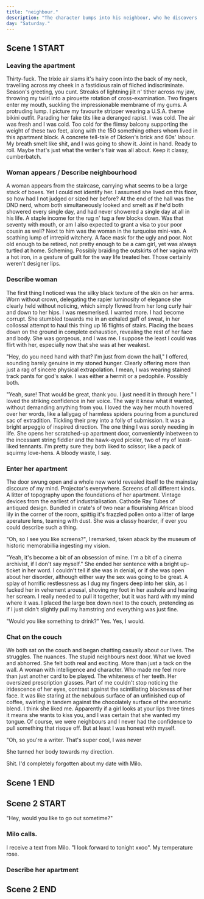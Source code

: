 ```yaml
---
title: "neighbour."
description: "The character bumps into his neighbour, who he discovers he has a strong connection with."
day: "Saturday."
---
```


## Scene 1 START

### Leaving the apartment

Thirty-fuck. The trixie air slams it's hairy coon into the back of my neck, travelling across my cheek in a fastidious rain of filched indiscriminate. Season's greeting, you cunt. Streaks of lightning jilt n' tither across my jaw, throwing my twirl into a pirouette rotation of cross-examination. Two fingers enter my mouth, suckling the impressionable membrame of my gums. A protruding lump. I picture my favourite stripper wearing a U.S.A. theme bikini outfit. Parading her fake tits like a deranged rapist. I was cold. The air was fresh and I was cold. Too cold for the flimsy balcony supporting the weight of these two feet, along with the 150 something others whom lived in this apartment block. A concrete tell-tale of Dicken's brick and 60s' labour. My breath smelt like shit, and I was going to show it. Joint in hand. Ready to roll. Maybe that's just what the writer's flair was all about. Keep it classy, cumberbatch.

### Woman appears / Describe neighbourhood

A woman appears from the staircase, carrying what seems to be a large stack of boxes. Yet I could not identify her. I assumed she lived on this floor, so how had I not judged or sized her before? At the end of the hall was the DND nerd, whom both simultaneously looked and smelt as if he'd both showered every single day, and had never showered a single day at all in his life. A staple income for the rug n' tug a few blocks down. Was that seventy with mouth, or am I also expected to grant a visa to your poor cousin as well? Next to him was the woman in the turquoise mini-van. A scathing lump of intrepid witchery. A face mask for the ugly and poor. Not old enough to be retired, not pretty enough to be a cam girl, yet was always turtled at home. Scheming. Possibly braiding the outskirts of her vagina with a hot iron, in a gesture of guilt for the way life treated her. Those certainly weren't designer lips.

### Describe woman

The first thing I noticed was the silky black texture of the skin on her arms. Worn without crown, delegating the rapier luminosity of elegance she clearly held without noticing, which simply flowed from her long curly hair and down to her hips. I was mesmerised. I wanted more. I had become corrupt. She stumbled towards me in an exhaled gaff of sweat, in her collossal attempt to haul this thing up 16 flights of stairs. Placing the boxes down on the ground in complete exhaustion, revealing the rest of her face and body. She was gorgeous, and I was me. I suppose the least I could was flirt with her, especially now that she was at her weakest.

"Hey, do you need hand with that? I'm just from down the hall," I offered, sounding barely genuine in my stoned hunger. Clearly offering more than just a rag of sincere physical extrapolation. I mean, I was wearing stained track pants for god's sake. I was either a hermit or a pedophile. Possibly both.

"Yeah, sure! That would be great, thank you. I just need it in through here." I loved the striking confidence in her voice. The way it knew what it wanted, without demanding anything from you. I loved the way her mouth hovered over her words, like a lallygag of harmless spiders pouring from a punctured sac of extradition. Tickling their prey into a folly of submission. It was a bright arpeggio of inspired direction. The one thing I was sorely needing in life. She opens her scratched-up apartment door, conveniently inbetween to the incessant string fiddler and the hawk-eyed pickler, two of my of least-liked tennants. I'm pretty sure they both liked to scissor, like a pack of squirmy love-hens. A bloody waste, I say.

### Enter her apartment

The door swung open and a whole new world revealed itself to the mainstay discoure of my mind. Projector's everywhere. Screens of all different kinds. A litter of topography upon the foundations of her apartment. Vintage devices from the earliest of industrialisation. Cathode Ray Tubes of antiqued design. Bundled in crate's of two near a flourishing African blood lily in the corner of the room, spittig it's frazzled pollen onto a litter of large aperature lens, teaming with dust. She was a classy hoarder, if ever you could describe such a thing.

"Oh, so I see you like screens?", I remarked, taken aback by the museum of historic memorabillia ingesting my vision.

"Yeah, it's become a bit of an obsession of mine. I'm a bit of a cinema archivist, if I don't say myself." She ended her sentence with a bright up-ticket in her word. I couldn't tell if she was in denial, or if she was open about her disorder, although either way the sex was going to be great. A splay of horrific restlessness as I dug my fingers deep into her skin, as I fucked her in vehement arousal, shoving my foot in her asshole and hearing her scream. I really needed to pull it together, but it was hard with my mind where it was. I placed the large box down next to the couch, pretending as if I just didn't slightly pull my hamstring and everything was just fine.

"Would you like something to drink?" Yes. Yes, I would.

### Chat on the couch

We both sat on the couch and began chatting casually about our lives. The struggles. The nuances. The stupid neighbours next door. What we loved and abhorred. She felt both real and exciting. More than just a tack on the wall. A woman with intelligence and character. Who made me feel more than just another card to be played. The whiteness of her teeth. Her oversized prescription glasses. Part of me couldn't stop noticing the iridescence of her eyes, contrast against the scintillating blackness of her face. It was like staring at the nebulous surface of an unfinished cup of coffee, swirling in tandem against the chocolately surface of the aromatic blend. I think she liked me. Apparently if a girl looks at your lips three times it means she wants to kiss you, and I was certain that she wanted my tongue. Of course, we were neighbours and I never had the confidence to pull something that risque off. But at least I was honest with myself.

"Oh, so you're a writer. That's super cool, I was never

She turned her body towards my direction.

Shit. I'd completely forgotten about my date with Milo. 


## Scene 1 END

####

## Scene 2 START

"Hey, would you like to go out sometime?"


### Milo calls.

I receive a text from Milo. "I look forward to tonight xxoo". My temperature rose.

### Describe her apartment

## Scene 2 END